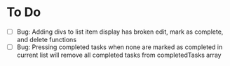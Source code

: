 # To Do
- [ ] Bug: Adding divs to list item display has broken edit, mark as complete, and delete functions
- [ ] Bug: Pressing completed tasks when none are marked as completed in current list will remove all completed tasks from completedTasks array